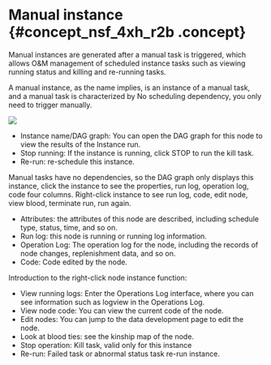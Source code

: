 # Manual instance {#concept_nsf_4xh_r2b .concept}

Manual instances are generated after a manual task is triggered, which allows O&amp;M management of scheduled instance tasks such as viewing running status and killing and re-running tasks.

A manual instance, as the name implies, is an instance of a manual task, and a manual task is characterized by No scheduling dependency, you only need to trigger manually.

![](http://static-aliyun-doc.oss-cn-hangzhou.aliyuncs.com/assets/img/16360/15397474228835_en-US.jpg)

-   Instance name/DAG graph: You can open the DAG graph for this node to view the results of the Instance run.
-   Stop running: If the instance is running, click STOP to run the kill task.
-   Re-run: re-schedule this instance.

Manual tasks have no dependencies, so the DAG graph only displays this instance, click the instance to see the properties, run log, operation log, code four columns. Right-click instance to see run log, code, edit node, view blood, terminate run, run again.

-   Attributes: the attributes of this node are described, including schedule type, status, time, and so on.
-   Run log: this node is running or running log information.
-   Operation Log: The operation log for the node, including the records of node changes, replenishment data, and so on.
-   Code: Code edited by the node.

Introduction to the right-click node instance function:

-   View running logs: Enter the Operations Log interface, where you can see information such as logview in the Operations Log.
-   View node code: You can view the current code of the node.
-   Edit nodes: You can jump to the data development page to edit the node.
-   Look at blood ties: see the kinship map of the node.
-   Stop operation: Kill task, valid only for this instance
-   Re-run: Failed task or abnormal status task re-run instance.

